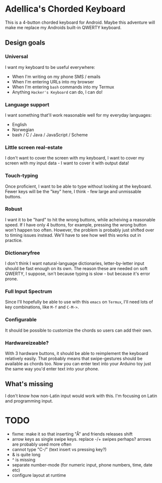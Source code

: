
# Adellica's Chorded Keyboard

This is a 4-button chorded keyboard for Android. Maybe this adventure
will make me replace my Androids built-in QWERTY keyboard.

## Design goals

### Universal

I want my keyboard to be useful everywhere:

- When I'm writing on my phone SMS / emails
- When I'm entering URLs into my browser
- When I'm entering `bash` commands into my Termux
- Anything `Hacker's Keyboard` can do, I can do!

### Language support

I want something that'll work reasonable well for my everyday
languages:

- English
- Norwegian
- bash / C / Java / JavaScript / Scheme

### Little screen real-estate

I don't want to cover the screen with my keyboard, I want to cover my
screen with my input data - I want to cover it with output data!

### Touch-typing

Once proficient, I want to be able to type without looking at the
keyboard. Fewer keys will be the "key" here, I think - few large and
unmissable buttons.

### Robust

I want it to be "hard" to hit the wrong buttons, while acheiving a
reasonable speed. If I have only 4 buttons, for example, pressing the
wrong button won't happen too often. However, the problem is probably
just shifted over to timing issues instead. We'll have to see how well
this works out in practice.

### Dictionaryfree

I don't think I want natural-language dictionaries, letter-by-letter
input should be fast enough on its own. The reason these are needed on
soft QWERTY, I suppose, isn't because typing is slow - but because
it's error prone.

### Full Input Spectrum

Since I'll hopefully be able to use with this `emacs` on `Termux`,
I'll need lots of key combinations, like `M-f` and `C-M->`.

### Configurable

It should be possible to customize the chords so users can add their
own.

### Hardwareizeable?

With 3 hardware buttons, it should be able to reimplement the keyboard
relatively easily. That probably means that swipe-gestures should be
available as chords too. Now you can enter text into your Arduino toy
just the same way you'd enter text into your phone.

## What's missing

I don't know how non-Latin input would work with this. I'm focusing on
Latin and programming input.


# TODO

- fixme: make it so that inserting "Å" and friends releases shift
- arrow keys as single swipe keys. replace -/+ swipes perhaps? arrows
  are probably used more often
- cannot type "C-/" (text insert vs pressing key?)
- & is quite long
- ^ is missing
- separate number-mode (for numeric input, phone numbers, time, date etc)
- configure layout at runtime

